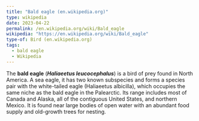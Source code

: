 ```yaml
---
title: "Bald eagle (en.wikipedia.org)"
type: wikipedia
date: 2023-04-22
permalink: /en.wikipedia.org/wiki/Bald_eagle
wikipedia: "https://en.wikipedia.org/wiki/Bald_eagle"
type-of: Bird (en.wikipedia.org)
tags:
  - bald eagle
  - Wikipedia
---
```

The **bald eagle** (***Haliaeetus leucocephalus***) is a bird of prey found in North America. A sea eagle, it has two known subspecies and forms a species pair with the white-tailed eagle (Haliaeetus albicilla), which occupies the same niche as the bald eagle in the Palearctic. Its range includes most of Canada and Alaska, all of the contiguous United States, and northern Mexico. It is found near large bodies of open water with an abundant food supply and old-growth trees for nesting.